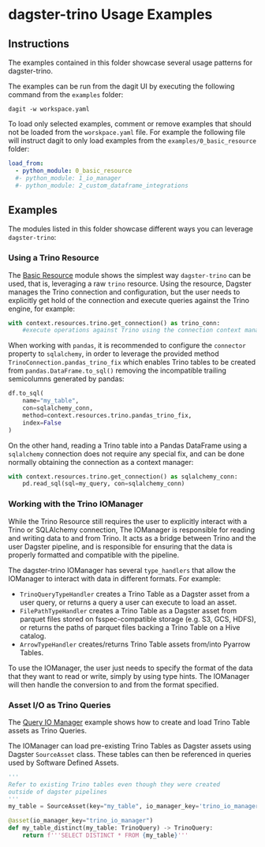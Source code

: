 # dagster-trino Usage Examples

## Instructions

The examples contained in this folder showcase several usage patterns for dagster-trino. 

The examples can be run from the dagit UI by executing the following command from the `examples` folder:

```shell
dagit -w workspace.yaml
```

To load only selected examples, comment or remove examples that should not be loaded from the `worskpace.yaml` file. For example the following file will instruct dagit to only load examples from the `examples/0_basic_resource` folder:

```yaml
load_from:
  - python_module: 0_basic_resource
  #- python_module: 1_io_manager
  #- python_module: 2_custom_dataframe_integrations
  ```

## Examples

The modules listed in this folder showcase different ways you can leverage `dagster-trino`:

### Using a Trino Resource

The [Basic Resource](0_basic_resource/) module shows the simplest way `dagster-trino` can be used, that is, leveraging a raw `trino` resource. Using the resource, Dagster manages the Trino connection and configuration, but the user needs to explicitly get hold of the connection and execute queries against the Trino engine, for example:

```python
with context.resources.trino.get_connection() as trino_conn:
    #execute operations against Trino using the connection context manager.
```
When working with `pandas`, it is recommended to configure the `connector` property to `sqlalchemy`, in order to leverage the provided method `TrinoConnection.pandas_trino_fix` which enables Trino tables to be created from `pandas.DataFrame.to_sql()` removing the incompatible trailing semicolumns generated by pandas:

```python
df.to_sql(
    name="my_table",
    con=sqlalchemy_conn,
    method=context.resources.trino.pandas_trino_fix,
    index=False
)
```
On the other hand, reading a Trino table into a Pandas DataFrame using a `sqlalchemy` connection does not require any special fix, and can be done normally obtaining the connection as a context manager:

```python
with context.resources.trino.get_connection() as sqlalchemy_conn:
    pd.read_sql(sql=my_query, con=sqlalchemy_conn)
```

### Working with the Trino IOManager

While the Trino Resource still requires the user to explicitly interact with a Trino or SQLAlchemy connection, The IOManager is responsible for reading and writing data to and from Trino. It acts as a bridge between Trino and the user Dagster pipeline, and is responsible for ensuring that the data is properly formatted and compatible with the pipeline.

The dagster-trino IOManager has several `type_handlers` that allow the IOManager to interact with data in different formats. For example:

* `TrinoQueryTypeHandler` creates a Trino Table as a Dagster asset from a user query, or returns a query a user can execute to load an asset.
* `FilePathTypeHandler` creates a Trino Table as a Dagster asset from parquet files stored on fsspec-compatible storage (e.g. S3, GCS, HDFS), or returns the paths of parquet files backing a Trino Table on a Hive catalog.
* `ArrowTypeHandler` creates/returns Trino Table assets from/into Pyarrow Tables.

To use the IOManager, the user just needs to specify the format of the data that they want to read or write, simply by using type hints. The IOManager will then handle the conversion to and from the format specified.

### Asset I/O as Trino Queries

The [Query IO Manager](1_io_manager/query_io_manager.py) example shows how to create and load Trino Table assets as Trino Queries. 

The IOManager can load pre-existing Trino Tables as Dagster assets using Dagster `SourceAsset` class. These tables can then be referenced in queries used by Software Defined Assets. 

```python
'''
Refer to existing Trino tables even though they were created 
outside of dagster pipelines
'''
my_table = SourceAsset(key="my_table", io_manager_key='trino_io_manager')

@asset(io_manager_key="trino_io_manager")
def my_table_distinct(my_table: TrinoQuery) -> TrinoQuery:
    return f'''SELECT DISTINCT * FROM {my_table}'''
```

